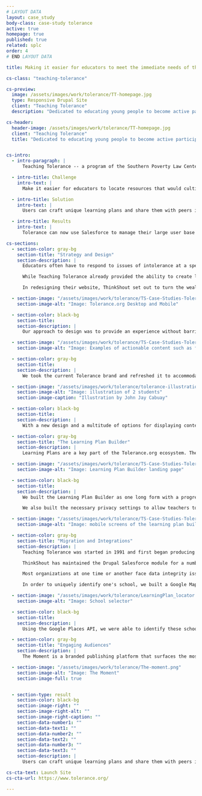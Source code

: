 ```yaml
---
# LAYOUT DATA
layout: case_study
body-class: case-study tolerance
active: true
homepage: true
published: true
related: splc
order: 4
# END LAYOUT DATA

title: Making it easier for educators to meet the immediate needs of their students.

cs-class: "teaching-tolerance"

cs-preview:
  image: /assets/images/work/tolerance/TT-homepage.jpg
  type: Responsive Drupal Site
  client: "Teaching Tolerance"
  description: "Dedicated to educating young people to become active participants in a diverse democracy."

cs-header:
  header-image: /assets/images/work/tolerance/TT-homepage.jpg
  client: "Teaching Tolerance"
  title: "Dedicated to educating young people to become active participants in a diverse democracy."


cs-intro:
  - intro-paragraph: |
      Teaching Tolerance -- a program of the Southern Poverty Law Center -- is committed to providing educators with a multitude of resources and activities that will help foster a kind and inclusive school climate.

  - intro-title: Challenge
    intro-text: |
      Make it easier for educators to locate resources that would cultivate empathy in their classrooms and grant students the ability to view the world from multiple perspectives

  - intro-title: Solution
    intro-text: |
      Users can craft unique learning plans and share them with peers in their own schools or across the country.

  - intro-title: Results
    intro-text: |
      Tolerance can now use Salesforce to manage their large user base and the schools and organizations they are connected to.

cs-sections:
  - section-color: gray-bg
    section-title: "Strategy and Design"
    section-description: |
      Educators often have to respond to issues of intolerance at a speed and scale that can be incredibly challenging. News travels quickly, students form opinions and harbor fears, and teachers can feel isolated when trying to make sense of these issues for themselves and their students.

      While Teaching Tolerance already provided the ability to create learning plans around certain themes, they needed their tools to evolve. The world was moving at a pace that their present systems could not address. They needed something that would enable rapid generation and dissemination of new materials, while also surfacing valuable content from the past that has renewed importance.

      In redesigning their website, ThinkShout set out to turn the wealth of articles and resources Tolerance had into teachable materials, and did so by creating a guided Learning Plan Builder that makes all content classroom-ready.  Tolerance grants free access to thousands of resources -- from video to essays to proven teaching strategies -- and everything within that catalogue is now actionable.

  - section-image: "/assets/images/work/tolerance/TS-Case-Studies-Tolerance-Bullying-Bias-1.png"
    section-image-alt: "Image: Tolerance.org Desktop and Mobile"

  - section-color: black-bg
    section-title:
    section-description: |
      Our approach to design was to provide an experience without barriers. Regardless of whether a user is on their phone while taking the train to work or on their desktop at home, they should be able to easily access all resources as well as use them to build learning plans using the step-by-step process we built. We wanted a streamlined experience, with everything from magazine articles, lessons, texts, and professional development materials to be easily digestible, searchable, and most importantly, offer the ability for users to build a plan off of them on the fly.

  - section-image: "/assets/images/work/tolerance/TS-Case-Studies-Tolerance-Actionable-Content-1.png"
    section-image-alt: "Image: Examples of actionable content such as featured articles with a 'Teach This' button that adds content directly to your learning plan."

  - section-color: gray-bg
    section-title:
    section-description: |
      We took the current Tolerance brand and refreshed it to accommodate a modern, content-rich site. While sticking with their current brand's foundation, we explored colors and typography treatments that would allow for a design that supports (rather than overshadows) the robust content offered. Tolerance also has a beautiful, vast library of photography, and are continually creating timely and engaging illustration. Those elements drive the core visuals of the site.

  - section-image: "/assets/images/work/tolerance/tolerance-illustrations-john-jay-cabuay.jpg"
    section-image-alt: "Image: illustration of 2 students"
    section-image-caption: "Illustration by John Jay Cabuay"

  - section-color: black-bg
    section-title:
    section-description: |
      With a new design and a multitude of options for displaying content types, we created a detailed a style guide that specified the desired interactions that would take place on the pages of Tolerance.org. This truly set the team up for success in the next phase, implementation.

  - section-color: gray-bg
    section-title: "The Learning Plan Builder"
    section-description: |
      Learning Plans are a key part of the Tolerance.org ecosystem. They are the bridge between a stagnant piece of content on the site and the classroom. They allow teachers to start with a foundational Text or Article written by Teaching Tolerance, and tailor the presentation of the ideas within the article to their students' grade level, topics, and social justice domains.

  - section-image: "/assets/images/work/tolerance/TS-Case-Studies-Tolerance-Learning-Plan-Builder-Mobile-Desktop.png"
    section-image-alt: "Image: Learning Plan Builder landing page"

  - section-color: black-bg
    section-title:
    section-description: |
      We built the Learning Plan Builder as one long form with a progress bar to allow a teacher to quickly move through the creation process. Content is dynamically added via AJAX requests when selections are made, and teachers can add these texts, strategies, and tasks to their Learning Plan.

      We also built the necessary privacy settings to allow teachers to work on a Learning Plan as a draft until they're ready to publish and share it with the world (where it will appear in the Learning Plan index on the site). Teachers can also share a plan with their colleagues or copy an existing plan as a starting point.

  - section-image: "/assets/images/work/tolerance/TS-Case-Studies-Tolerance-Learning-Plan-Mobile-Screens.png"
    section-image-alt: "Image: mobile screens of the learning plan builder"

  - section-color: gray-bg
    section-title: "Migration and Integrations"
    section-description: |
      Teaching Tolerance was started in 1991 and first began producing content for teachers through their award winning Teaching Tolerance Magazine and films about the modern civil rights movement. Tolerance's online presence was quick to follow and produced a vast amount of content they needed migrated to the new site. ThinkShout took on the challenge of migrating this huge amount of content from two older Drupal 6 and 7 sites into one new Drupal 8 site, while mapping to a new site architecture at the same time.

      ThinkShout has maintained the Drupal Salesforce module for a number of years, but this was our first Drupal 8 Salesforce integration, and probably one of the first anywhere. Although the Drupal 8 Salesforce [module](https://www.drupal.org/project/salesforce) is still in active development, we contributed a lot of code to make it production-ready for Tolerance. We use RedHen Contacts & Orgs on Tolerance.org to map to Salesforce objects and sync data bi-directionally. Tolerance can now use Salesforce to manage their large user base and the schools and organizations they are connected to.

      Most organizations at one time or another face data integrity issues. It was certainly true of Teaching Tolerance, particularly when it came to the schools teachers are connected to. Two individuals might use slightly different names or spellings for the same institution ("Thomas Jefferson HS" vs "Thomas Jefferson High School" for example). This makes it especially challenging to match up in a database and would generate multiple duplicates.

      In order to uniquely identify one's school, we built a Google Maps based search/selection tool for users to input their school and attach to their profile.

  - section-image: "/assets/images/work/tolerance/LearningPlan_locator.jpg"
    section-image-alt: "Image: School selector"

  - section-color: black-bg
    section-title:
    section-description: |
      Using the Google Places API, we were able to identify these schools, allowing for clean differentiation and preventing duplication in the backend, all while providing an intuitive, quick, and unobtrusive user interface. We built this tool with code adapted from Google Places documentation, Redhen Orgs, Entity Reference fields, and custom code.

  - section-color: gray-bg
    section-title: "Engaging Audiences"
    section-description: |
      The Moment is a branded publishing platform that surfaces the most important content in response to cultural events. Whether the content is from five years ago or five hours, users get the best that Teaching Tolerance has to offer. And, by linking this content up to the organization's email communication strategy, we ensure that teachers get the materials in their inbox before they know they need it. Now when educators subscribe to this list, they can create first-class lessons in a timely manner, send them via email and social, and create a real sense of community in the classrooms across the country.

  - section-image: "/assets/images/work/tolerance/The-moment.png"
    section-image-alt: "Image: The Moment"
    section-image-full: true


  - section-type: result
    section-color: black-bg
    section-image-right: ""
    section-image-right-alt: ""
    section-image-right-caption: ""
    section-data-number1: ""
    section-data-text1: ""
    section-data-number2: ""
    section-data-text2: ""
    section-data-number3: ""
    section-data-text3: ""
    section-description: |  
      Users can craft unique learning plans and share them with peers in their own schools or across the country. Over time, as the online community grows, we hope to build more social tools for teachers to share, comment on, and learn from each other's work, work that ultimately fosters a more inclusive and kind environment in our schools.

cs-cta-text: Launch Site
cs-cta-url: https://www.tolerance.org/

---
```

